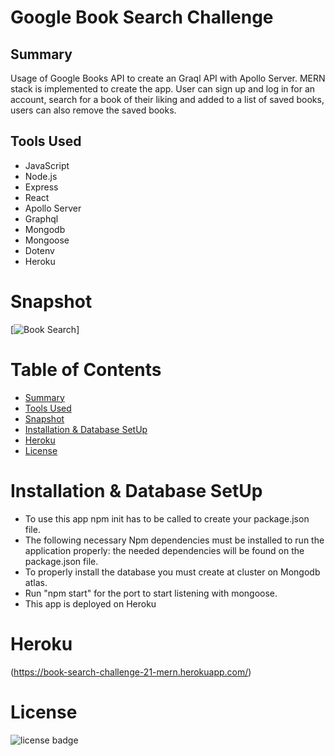 # Google Book Search Challenge

## Summary

Usage of Google Books API to create an Graql API with Apollo Server. MERN stack is implemented to create the app. User can sign up and log in for an account, search for a book of their liking and added to a list of saved books, users can also remove the saved books.

## Tools Used

- JavaScript
- Node.js
- Express
- React
- Apollo Server
- Graphql
- Mongodb
- Mongoose
- Dotenv
- Heroku

# Snapshot

[![Book Search](images/BookSearchDemo.png)]

# Table of Contents

- [Summary](#Summary)
- [Tools Used](#Tools)
- [Snapshot](#Snapshot)
- [Installation & Database SetUp](#Installation)
- [Heroku](#Heroku)
- [License](#license)

# Installation & Database SetUp

- To use this app npm init has to be called to create your package.json file.
- The following necessary Npm dependencies must be installed to run the application properly: the needed dependencies will be found on the package.json file.
- To properly install the database you must create at cluster on Mongodb atlas.
- Run "npm start" for the port to start listening with mongoose.
- This app is deployed on Heroku

# Heroku

(https://book-search-challenge-21-mern.herokuapp.com/)

# License

![license badge](https://img.shields.io/badge/license-MIT-brightgreen)
